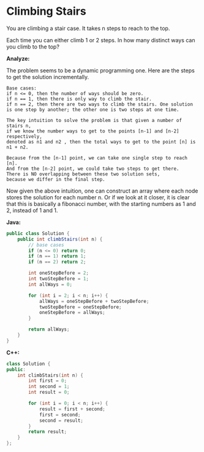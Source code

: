 # Climbing Stairs

You are climbing a stair case. It takes n steps to reach to the top.

Each time you can either climb 1 or 2 steps. In how many distinct ways can you climb to the top?

**Analyze:**

The problem seems to be a dynamic programming one.
Here are the steps to get the solution incrementally.

    Base cases:
    if n <= 0, then the number of ways should be zero.
    if n == 1, then there is only way to climb the stair.
    if n == 2, then there are two ways to climb the stairs. One solution is one step by another; the other one is two steps at one time.

    The key intuition to solve the problem is that given a number of stairs n,
    if we know the number ways to get to the points [n-1] and [n-2] respectively,
    denoted as n1 and n2 , then the total ways to get to the point [n] is n1 + n2.

    Because from the [n-1] point, we can take one single step to reach [n].
    And from the [n-2] point, we could take two steps to get there.
    There is NO overlapping between these two solution sets,
    because we differ in the final step.

Now given the above intuition, one can construct an array where each node stores the solution for each number n. Or if we look at it closer, it is clear that this is basically a fibonacci number, with the starting numbers as 1 and 2, instead of 1 and 1.

**Java:**
```java
public class Solution {
    public int climbStairs(int n) {
        // base cases
        if (n <= 0) return 0;
        if (n == 1) return 1;
        if (n == 2) return 2;

        int oneStepBefore = 2;
        int twoStepBefore = 1;
        int allWays = 0;

        for (int i = 2; i < n; i++) {
            allWays = oneStepBefore + twoStepBefore;
            twoStepBefore = oneStepBefore;
            oneStepBefore = allWays;
        }

        return allWays;
    }
}
```

**C++:**
```c++
class Solution {
public:
    int climbStairs(int n) {
        int first = 0;
        int second = 1;
        int result = 0;

        for (int i = 0; i < n; i++) {
            result = first + second;
            first = second;
            second = result;
        }
        return result;
    }
};
```
